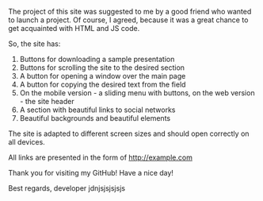 The project of this site was suggested to me by a good friend who wanted to launch a project. 
Of course, I agreed, because it was a great chance to get acquainted with HTML and JS code.

So, the site has:
1. Buttons for downloading a sample presentation
2. Buttons for scrolling the site to the desired section
3. A button for opening a window over the main page
4. A button for copying the desired text from the field
5. On the mobile version - a sliding menu with buttons, on the web version - the site header
6. A section with beautiful links to social networks
7. Beautiful backgrounds and beautiful elements

The site is adapted to different screen sizes and should open correctly on all devices.

All links are presented in the form of http://example.com

Thank you for visiting my GitHub! Have a nice day!

Best regards, developer jdnjsjsjsjsjs